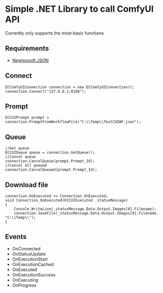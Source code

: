 # Simple .NET Library to call ComfyUI API
Currently only supports the most basic functions

## Requirements
- [Newtonsoft.JSON](https://www.nuget.org/packages/newtonsoft.json/)

## Connect
```
ECComfyUIConnection connection = new ECComfyUIConnection();
connection.Connect("127.0.0.1:8188");
```

## Prompt
```
ECCUIPrompt prompt = connection.PromptFromWorkflowFile("C:\\Temp\\TestCUIWF.json");
```
## Queue

```
//Get queue
ECCUIQueue queue = connection.GetQueue();
//Cancel queue
connection.CancelQueue(prompt.Prompt_Id);
//Cancel all queued
connection.CancelQueued(prompt.Prompt_Id);
```

## Download file

```
connection.OnExecuted += Connection_OnExecuted;
void Connection_OnExecuted(ECCUIExecuted _statusMessage)
{
    Console.WriteLine(_statusMessage.Data.Output.Images[0].Filename);
    connection.SaveFile(_statusMessage.Data.Output.Images[0].Filename, "C:\\Temp\\");
}
```

## Events
- OnConnected
- OnStatusUpdate
- OnExecutionStart
- OnExecutionCached
- OnExecuted
- OnExecutionSuccess
- OnExecuting
- OnProgress
